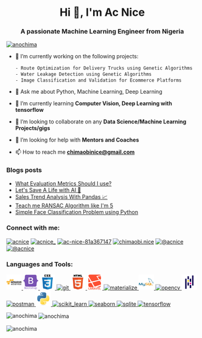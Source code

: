 <h1 align="center">Hi 👋, I'm Ac Nice</h1>
<h3 align="center">A passionate Machine Learning Engineer from Nigeria</h3>

<p align="left"> <a href="https://github.com/ryo-ma/github-profile-trophy"><img src="https://github-profile-trophy.vercel.app/?username=anochima" alt="anochima" /></a> </p>

- 🔭 I’m currently working on the following projects: 

      - Route Optimization for Delivery Trucks using Genetic Algorithms
      - Water Leakage Detection using Genetic Algorithms
      - Image Classification and Validation for Ecommerce Platforms

- 💬 Ask me about Python, Machine Learning, Deep Learning

- 🌱 I’m currently learning **Computer Vision, Deep Learning with tensorflow**

- 👯 I’m looking to collaborate on any **Data Science/Machine Learning Projects/gigs**

- 🤝 I’m looking for help with **Mentors and Coaches**

- 📫 How to reach me **chimaobinice@gmail.com**

### Blogs posts
<!-- BLOG-POST-LIST:START -->
- [What Evaluation Metrics Should I use?](https://dev.to/acnice/what-evaluation-metrics-should-i-use-fgd)
- [Let&#39;s Save A Life with AI 🤖](https://dev.to/acnice/sales-trend-analysis-with-pandas-1bcm)
- [Sales Trend Analysis With Pandas 📈](https://dev.to/acnice/lets-save-a-life-with-ai-4m6g)
- [Teach me RANSAC Algorithm like I&#39;m 5](https://dev.to/acnice/teach-me-ransac-algorithm-like-im-5-22l5)
- [Simple Face Classification Problem using Python](https://dev.to/acnice/simple-face-classification-problem-using-python-482p)
<!-- BLOG-POST-LIST:END -->

<h3 align="left">Connect with me:</h3>
<p align="left">
<a href="https://dev.to/acnice" target="blank"><img align="center" src="https://raw.githubusercontent.com/rahuldkjain/github-profile-readme-generator/master/src/images/icons/Social/devto.svg" alt="acnice" height="30" width="40" /></a>
<a href="https://twitter.com/acnice_" target="blank"><img align="center" src="https://raw.githubusercontent.com/rahuldkjain/github-profile-readme-generator/master/src/images/icons/Social/twitter.svg" alt="acnice_" height="30" width="40" /></a>
<a href="https://linkedin.com/in/ac-nice-81a367147" target="blank"><img align="center" src="https://raw.githubusercontent.com/rahuldkjain/github-profile-readme-generator/master/src/images/icons/Social/linked-in-alt.svg" alt="ac-nice-81a367147" height="30" width="40" /></a>
<a href="https://fb.com/chimaobi.nice" target="blank"><img align="center" src="https://raw.githubusercontent.com/rahuldkjain/github-profile-readme-generator/master/src/images/icons/Social/facebook.svg" alt="chimaobi.nice" height="30" width="40" /></a>
<a href="https://hashnode.com/@Ac-Nice" target="blank"><img align="center" src="https://raw.githubusercontent.com/rahuldkjain/github-profile-readme-generator/master/src/images/icons/Social/hashnode.svg" alt="@acnice" height="30" width="40" /></a>
<a href="https://medium.com/@acnice" target="blank"><img align="center" src="https://raw.githubusercontent.com/rahuldkjain/github-profile-readme-generator/master/src/images/icons/Social/medium.svg" alt="@acnice" height="30" width="40" /></a>
</p>

<h3 align="left">Languages and Tools:</h3>
<p align="left"> <a href="https://aws.amazon.com" target="_blank" rel="noreferrer"> <img src="https://raw.githubusercontent.com/devicons/devicon/master/icons/amazonwebservices/amazonwebservices-original-wordmark.svg" alt="aws" width="40" height="40"/> </a> <a href="https://getbootstrap.com" target="_blank" rel="noreferrer"> <img src="https://raw.githubusercontent.com/devicons/devicon/master/icons/bootstrap/bootstrap-plain-wordmark.svg" alt="bootstrap" width="40" height="40"/> </a> <a href="https://www.w3schools.com/css/" target="_blank" rel="noreferrer"> <img src="https://raw.githubusercontent.com/devicons/devicon/master/icons/css3/css3-original-wordmark.svg" alt="css3" width="40" height="40"/> </a> <a href="https://git-scm.com/" target="_blank" rel="noreferrer"> <img src="https://www.vectorlogo.zone/logos/git-scm/git-scm-icon.svg" alt="git" width="40" height="40"/> </a> <a href="https://www.w3.org/html/" target="_blank" rel="noreferrer"> <img src="https://raw.githubusercontent.com/devicons/devicon/master/icons/html5/html5-original-wordmark.svg" alt="html5" width="40" height="40"/> </a> <a href="https://laravel.com/" target="_blank" rel="noreferrer"> <img src="https://raw.githubusercontent.com/devicons/devicon/master/icons/laravel/laravel-plain-wordmark.svg" alt="laravel" width="40" height="40"/> </a> <a href="https://materializecss.com/" target="_blank" rel="noreferrer"> <img src="https://raw.githubusercontent.com/prplx/svg-logos/5585531d45d294869c4eaab4d7cf2e9c167710a9/svg/materialize.svg" alt="materialize" width="40" height="40"/> </a> <a href="https://www.mysql.com/" target="_blank" rel="noreferrer"> <img src="https://raw.githubusercontent.com/devicons/devicon/master/icons/mysql/mysql-original-wordmark.svg" alt="mysql" width="40" height="40"/> </a> <a href="https://opencv.org/" target="_blank" rel="noreferrer"> <img src="https://www.vectorlogo.zone/logos/opencv/opencv-icon.svg" alt="opencv" width="40" height="40"/> </a> <a href="https://pandas.pydata.org/" target="_blank" rel="noreferrer"> <img src="https://raw.githubusercontent.com/devicons/devicon/2ae2a900d2f041da66e950e4d48052658d850630/icons/pandas/pandas-original.svg" alt="pandas" width="40" height="40"/> </a> <a href="https://postman.com" target="_blank" rel="noreferrer"> <img src="https://www.vectorlogo.zone/logos/getpostman/getpostman-icon.svg" alt="postman" width="40" height="40"/> </a> <a href="https://www.python.org" target="_blank" rel="noreferrer"> <img src="https://raw.githubusercontent.com/devicons/devicon/master/icons/python/python-original.svg" alt="python" width="40" height="40"/> </a> <a href="https://scikit-learn.org/" target="_blank" rel="noreferrer"> <img src="https://upload.wikimedia.org/wikipedia/commons/0/05/Scikit_learn_logo_small.svg" alt="scikit_learn" width="40" height="40"/> </a> <a href="https://seaborn.pydata.org/" target="_blank" rel="noreferrer"> <img src="https://seaborn.pydata.org/_images/logo-mark-lightbg.svg" alt="seaborn" width="40" height="40"/> </a> <a href="https://www.sqlite.org/" target="_blank" rel="noreferrer"> <img src="https://www.vectorlogo.zone/logos/sqlite/sqlite-icon.svg" alt="sqlite" width="40" height="40"/> </a> <a href="https://www.tensorflow.org" target="_blank" rel="noreferrer"> <img src="https://www.vectorlogo.zone/logos/tensorflow/tensorflow-icon.svg" alt="tensorflow" width="40" height="40"/> </a> </p>

<p><img align="left" src="https://github-readme-stats.vercel.app/api/top-langs?username=anochima&show_icons=true&locale=en&layout=compact" alt="anochima" /></p>

<p>&nbsp;<img align="center" src="https://github-readme-stats.vercel.app/api?username=anochima&show_icons=true&locale=en" alt="anochima" /></p>

<p><img align="center" src="https://github-readme-streak-stats.herokuapp.com/?user=anochima&" alt="anochima" /></p>

